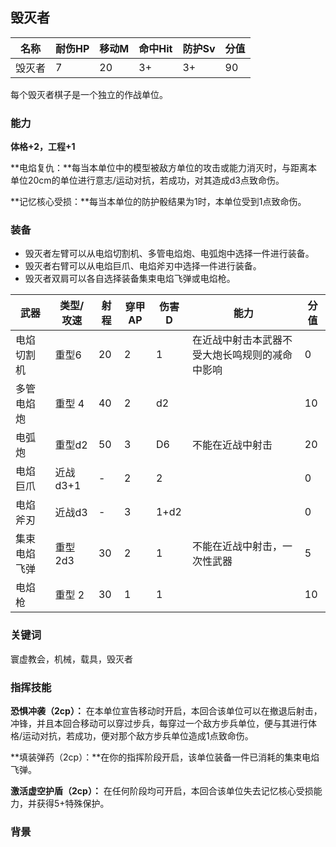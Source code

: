 ## 毁灭者

| 名称   | 耐伤HP | 移动M | 命中Hit | 防护Sv | 分值 |
| ------ | ------ | ----- | ------- | ------ | ---- |
| 毁灭者 | 7      | 20    | 3+      | 3+     | 90   |

每个毁灭者棋子是一个独立的作战单位。

### 能力

**体格+2，工程+1**

**电焰复仇：**每当本单位中的模型被敌方单位的攻击或能力消灭时，与距离本单位20cm的单位进行意志/运动对抗，若成功，对其造成d3点致命伤。

**记忆核心受损：**每当本单位的防护骰结果为1时，本单位受到1点致命伤。

### 装备

- 毁灭者左臂可以从电焰切割机、多管电焰炮、电弧炮中选择一件进行装备。
- 毁灭者右臂可以从电焰巨爪、电焰斧刃中选择一件进行装备。
- 毁灭者双肩可以各自选择装备集束电焰飞弹或电焰枪。

| 武器         | 类型/攻速 | 射程 | 穿甲AP | 伤害D | 能力                                           | 分值 |
| ------------ | --------- | ---- | ------ | ----- | ---------------------------------------------- | ---- |
| 电焰切割机   | 重型6     | 20   | 2      | 1     | 在近战中射击本武器不受大炮长鸣规则的减命中影响 | 0    |
| 多管电焰炮   | 重型 4    | 40   | 2      | d2    |                                                | 10   |
| 电弧炮       | 重型d2    | 50   | 3      | D6    | 不能在近战中射击                               | 20   |
| 电焰巨爪     | 近战d3+1  | -    | 2      | 2     |                                                | 0    |
| 电焰斧刃     | 近战d3    | -    | 3      | 1+d2  |                                                | 0    |
| 集束电焰飞弹 | 重型2d3   | 30   | 2      | 1     | 不能在近战中射击，一次性武器                   | 5    |
| 电焰枪       | 重型 2    | 30   | 1      | 1     |                                                | 10   |

### 关键词

寰虚教会，机械，载具，毁灭者

### **指挥技能**

**恐惧冲袭（2cp）：** 在本单位宣告移动时开启，本回合该单位可以在撤退后射击，冲锋，并且本回合移动可以穿过步兵，每穿过一个敌方步兵单位，便与其进行体格/运动对抗，若成功，便对那个敌方步兵单位造成1点致命伤。

**填装弹药（2cp）：**在你的指挥阶段开启，该单位装备一件已消耗的集束电焰飞弹。

**激活虚空护盾（2cp）：** 在任何阶段均可开启，本回合该单位失去记忆核心受损能力，并获得5+特殊保护。

### 背景





